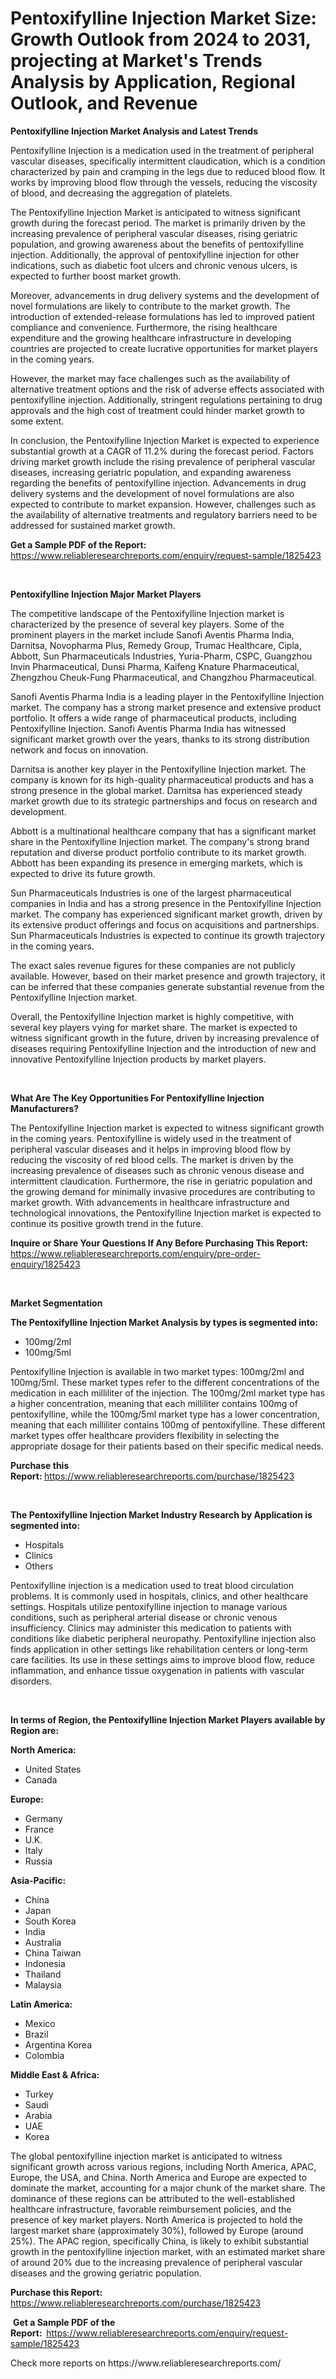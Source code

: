 <p><h1>Pentoxifylline Injection Market Size: Growth Outlook from 2024 to 2031, projecting at Market's Trends Analysis by Application, Regional Outlook, and Revenue</h1></p><p><strong>Pentoxifylline Injection Market Analysis and Latest Trends</strong></p>
<p><p>Pentoxifylline Injection is a medication used in the treatment of peripheral vascular diseases, specifically intermittent claudication, which is a condition characterized by pain and cramping in the legs due to reduced blood flow. It works by improving blood flow through the vessels, reducing the viscosity of blood, and decreasing the aggregation of platelets.</p><p>The Pentoxifylline Injection Market is anticipated to witness significant growth during the forecast period. The market is primarily driven by the increasing prevalence of peripheral vascular diseases, rising geriatric population, and growing awareness about the benefits of pentoxifylline injection. Additionally, the approval of pentoxifylline injection for other indications, such as diabetic foot ulcers and chronic venous ulcers, is expected to further boost market growth.</p><p>Moreover, advancements in drug delivery systems and the development of novel formulations are likely to contribute to the market growth. The introduction of extended-release formulations has led to improved patient compliance and convenience. Furthermore, the rising healthcare expenditure and the growing healthcare infrastructure in developing countries are projected to create lucrative opportunities for market players in the coming years.</p><p>However, the market may face challenges such as the availability of alternative treatment options and the risk of adverse effects associated with pentoxifylline injection. Additionally, stringent regulations pertaining to drug approvals and the high cost of treatment could hinder market growth to some extent.</p><p>In conclusion, the Pentoxifylline Injection Market is expected to experience substantial growth at a CAGR of 11.2% during the forecast period. Factors driving market growth include the rising prevalence of peripheral vascular diseases, increasing geriatric population, and expanding awareness regarding the benefits of pentoxifylline injection. Advancements in drug delivery systems and the development of novel formulations are also expected to contribute to market expansion. However, challenges such as the availability of alternative treatments and regulatory barriers need to be addressed for sustained market growth.</p></p>
<p><strong>Get a Sample PDF of the Report:&nbsp;</strong> <a href="https://www.reliableresearchreports.com/enquiry/request-sample/1825423">https://www.reliableresearchreports.com/enquiry/request-sample/1825423</a></p>
<p>&nbsp;</p>
<p><strong>Pentoxifylline Injection Major Market Players</strong></p>
<p><p>The competitive landscape of the Pentoxifylline Injection market is characterized by the presence of several key players. Some of the prominent players in the market include Sanofi Aventis Pharma India, Darnitsa, Novopharma Plus, Remedy Group, Trumac Healthcare, Cipla, Abbott, Sun Pharmaceuticals Industries, Yuria-Pharm, CSPC, Guangzhou Invin Pharmaceutical, Dunsi Pharma, Kaifeng Knature Pharmaceutical, Zhengzhou Cheuk-Fung Pharmaceutical, and Changzhou Pharmaceutical.</p><p>Sanofi Aventis Pharma India is a leading player in the Pentoxifylline Injection market. The company has a strong market presence and extensive product portfolio. It offers a wide range of pharmaceutical products, including Pentoxifylline Injection. Sanofi Aventis Pharma India has witnessed significant market growth over the years, thanks to its strong distribution network and focus on innovation.</p><p>Darnitsa is another key player in the Pentoxifylline Injection market. The company is known for its high-quality pharmaceutical products and has a strong presence in the global market. Darnitsa has experienced steady market growth due to its strategic partnerships and focus on research and development.</p><p>Abbott is a multinational healthcare company that has a significant market share in the Pentoxifylline Injection market. The company's strong brand reputation and diverse product portfolio contribute to its market growth. Abbott has been expanding its presence in emerging markets, which is expected to drive its future growth.</p><p>Sun Pharmaceuticals Industries is one of the largest pharmaceutical companies in India and has a strong presence in the Pentoxifylline Injection market. The company has experienced significant market growth, driven by its extensive product offerings and focus on acquisitions and partnerships. Sun Pharmaceuticals Industries is expected to continue its growth trajectory in the coming years.</p><p>The exact sales revenue figures for these companies are not publicly available. However, based on their market presence and growth trajectory, it can be inferred that these companies generate substantial revenue from the Pentoxifylline Injection market.</p><p>Overall, the Pentoxifylline Injection market is highly competitive, with several key players vying for market share. The market is expected to witness significant growth in the future, driven by increasing prevalence of diseases requiring Pentoxifylline Injection and the introduction of new and innovative Pentoxifylline Injection products by market players.</p></p>
<p>&nbsp;</p>
<p><strong>What Are The Key Opportunities For Pentoxifylline Injection Manufacturers?</strong></p>
<p><p>The Pentoxifylline Injection market is expected to witness significant growth in the coming years. Pentoxifylline is widely used in the treatment of peripheral vascular diseases and it helps in improving blood flow by reducing the viscosity of red blood cells. The market is driven by the increasing prevalence of diseases such as chronic venous disease and intermittent claudication. Furthermore, the rise in geriatric population and the growing demand for minimally invasive procedures are contributing to market growth. With advancements in healthcare infrastructure and technological innovations, the Pentoxifylline Injection market is expected to continue its positive growth trend in the future.</p></p>
<p><strong>Inquire or Share Your Questions If Any Before Purchasing This Report:</strong> <a href="https://www.reliableresearchreports.com/enquiry/pre-order-enquiry/1825423">https://www.reliableresearchreports.com/enquiry/pre-order-enquiry/1825423</a></p>
<p>&nbsp;</p>
<p><strong>Market Segmentation</strong></p>
<p><strong>The Pentoxifylline Injection Market Analysis by types is segmented into:</strong></p>
<p><ul><li>100mg/2ml</li><li>100mg/5ml</li></ul></p>
<p><p>Pentoxifylline Injection is available in two market types: 100mg/2ml and 100mg/5ml. These market types refer to the different concentrations of the medication in each milliliter of the injection. The 100mg/2ml market type has a higher concentration, meaning that each milliliter contains 100mg of pentoxifylline, while the 100mg/5ml market type has a lower concentration, meaning that each milliliter contains 100mg of pentoxifylline. These different market types offer healthcare providers flexibility in selecting the appropriate dosage for their patients based on their specific medical needs.</p></p>
<p><strong>Purchase this Report:&nbsp;</strong><a href="https://www.reliableresearchreports.com/purchase/1825423">https://www.reliableresearchreports.com/purchase/1825423</a></p>
<p>&nbsp;</p>
<p><strong>The Pentoxifylline Injection Market Industry Research by Application is segmented into:</strong></p>
<p><ul><li>Hospitals</li><li>Clinics</li><li>Others</li></ul></p>
<p><p>Pentoxifylline injection is a medication used to treat blood circulation problems. It is commonly used in hospitals, clinics, and other healthcare settings. Hospitals utilize pentoxifylline injection to manage various conditions, such as peripheral arterial disease or chronic venous insufficiency. Clinics may administer this medication to patients with conditions like diabetic peripheral neuropathy. Pentoxifylline injection also finds application in other settings like rehabilitation centers or long-term care facilities. Its use in these settings aims to improve blood flow, reduce inflammation, and enhance tissue oxygenation in patients with vascular disorders.</p></p>
<p>&nbsp;</p>
<p><strong>In terms of Region, the Pentoxifylline Injection Market Players available by Region are:</strong></p>
<p>
    <p> <strong> North America: </strong>
        <ul>
            <li>United States</li>
            <li>Canada</li>
        </ul>
        </p> 
    <p> <strong> Europe: </strong>
        <ul>
            <li>Germany</li>
            <li>France</li>
            <li>U.K.</li>
            <li>Italy</li>
            <li>Russia</li>
        </ul>
        </p> 
    <p> <strong> Asia-Pacific: </strong>
        <ul>
            <li>China</li>
            <li>Japan</li>
            <li>South Korea</li>
            <li>India</li>
            <li>Australia</li>
            <li>China Taiwan</li>
            <li>Indonesia</li>
            <li>Thailand</li>
            <li>Malaysia</li>
        </ul>
        </p> 
    <p> <strong> Latin America: </strong>
        <ul>
            <li>Mexico</li>
            <li>Brazil</li>
            <li>Argentina Korea</li>
            <li>Colombia</li>
        </ul>
        </p> 
    <p> <strong> Middle East & Africa: </strong>
        <ul>
            <li>Turkey</li>
            <li>Saudi</li>
            <li>Arabia</li>
            <li>UAE</li>
            <li>Korea</li>
        </ul>
    </p>
    </p>
<p><p>The global pentoxifylline injection market is anticipated to witness significant growth across various regions, including North America, APAC, Europe, the USA, and China. North America and Europe are expected to dominate the market, accounting for a major chunk of the market share. The dominance of these regions can be attributed to the well-established healthcare infrastructure, favorable reimbursement policies, and the presence of key market players. North America is projected to hold the largest market share (approximately 30%), followed by Europe (around 25%). The APAC region, specifically China, is likely to exhibit substantial growth in the pentoxifylline injection market, with an estimated market share of around 20% due to the increasing prevalence of peripheral vascular diseases and the growing geriatric population.</p></p>
<p><strong>Purchase this Report: </strong><a href="https://www.reliableresearchreports.com/purchase/1825423">https://www.reliableresearchreports.com/purchase/1825423</a></p>
<p>&nbsp;<strong>Get a Sample PDF of the Report:&nbsp;&nbsp;</strong><a href="https://www.reliableresearchreports.com/enquiry/request-sample/1825423">https://www.reliableresearchreports.com/enquiry/request-sample/1825423</a></p>
<p><strong></strong></p>
<p>Check more reports on https://www.reliableresearchreports.com/</p>